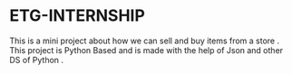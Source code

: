 # ETG-INTERNSHIP
This is a mini project about how we can sell and buy items from a store .
This project is Python Based and is made with the help of Json and other DS of Python .
